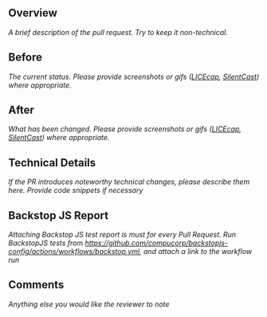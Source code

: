 ## Overview
_A brief description of the pull request. Try to keep it non-technical._

## Before
_The current status. Please provide screenshots or gifs ([LICEcap](http://www.cockos.com/licecap/), [SilentCast](https://github.com/colinkeenan/silentcast)) where appropriate._

## After
_What has been changed. Please provide screenshots or gifs ([LICEcap](http://www.cockos.com/licecap/), [SilentCast](https://github.com/colinkeenan/silentcast)) where appropriate._

## Technical Details
_If the PR introduces noteworthy technical changes, please describe them here. Provide code snippets if necessary_

## Backstop JS Report
_Attaching Backstop JS test report is must for every Pull Request. Run BackstopJS tests from https://github.com/compucorp/backstopjs-config/actions/workflows/backstop.yml, and attach a link to the workflow run_
## Comments
_Anything else you would like the reviewer to note_
